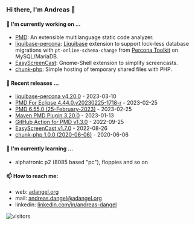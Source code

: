 ### Hi there, I'm Andreas 👋

#### 🔭 I'm currently working on ...

*   [PMD](https://github.com/pmd/pmd): An extensible multilanguage static code analyzer.
*   [liquibase-percona](https://github.com/liquibase/liquibase-percona): [Liquibase](https://github.com/liquibase/liquibase) extension to support lock-less database migrations with `pt-online-schema-change` from [Percona Toolkit](https://www.percona.com/doc/percona-toolkit/LATEST/index.html) on MySQL/MariaDB.
*   [EasyScreenCast](https://github.com/EasyScreenCast/EasyScreenCast): Gnome-Shell extension to simplify screencasts.
*   [chunk-php](https://github.com/adangel/chunk-php): Simple hosting of temporary shared files with PHP. 

#### 🚀 Recent releases ...

*   [liquibase-percona v4.20.0](https://github.com/liquibase/liquibase-percona/releases/tag/v4.20.0) - 2023-03-10
*   [PMD For Eclipse 4.44.0.v20230225-1718-r](https://github.com/pmd/pmd-eclipse-plugin/releases/tag/4.44.0.v20230225-1718-r) - 2023-02-25
*   [PMD 6.55.0 (25-February-2023)](https://github.com/pmd/pmd/releases/tag/pmd_releases/6.55.0) - 2023-02-25
*   [Maven PMD Plugin 3.20.0](https://github.com/apache/maven-pmd-plugin/releases/tag/maven-pmd-plugin-3.20.0) - 2023-01-13
*   [GitHub Action for PMD v1.3.0](https://github.com/pmd/pmd-github-action/releases/tag/v1.3.0) - 2022-09-25
*   [EasyScreenCast v1.7.0](https://github.com/EasyScreenCast/EasyScreenCast/releases/tag/1.7.0) - 2022-08-26
*   [chunk-php 1.0.0 (2020-06-06)](https://github.com/adangel/chunk-php/releases/tag/1.0.0) - 2020-06-06

#### 🌱 I'm currently learning ...

*   alphatronic p2 (8085 based "pc"), floppies and so on

#### 📫 How to reach me:

*   web: [adangel.org](https://adangel.org)
*   mail: [andreas.dangel@adangel.org](mailto:andreas.dangel@adangel.org)
*   linkedin: [linkedin.com/in/andreas-dangel](https://www.linkedin.com/in/andreas-dangel)

![visitors](https://visitor-badge.glitch.me/badge?page_id=adangel.adangel)
